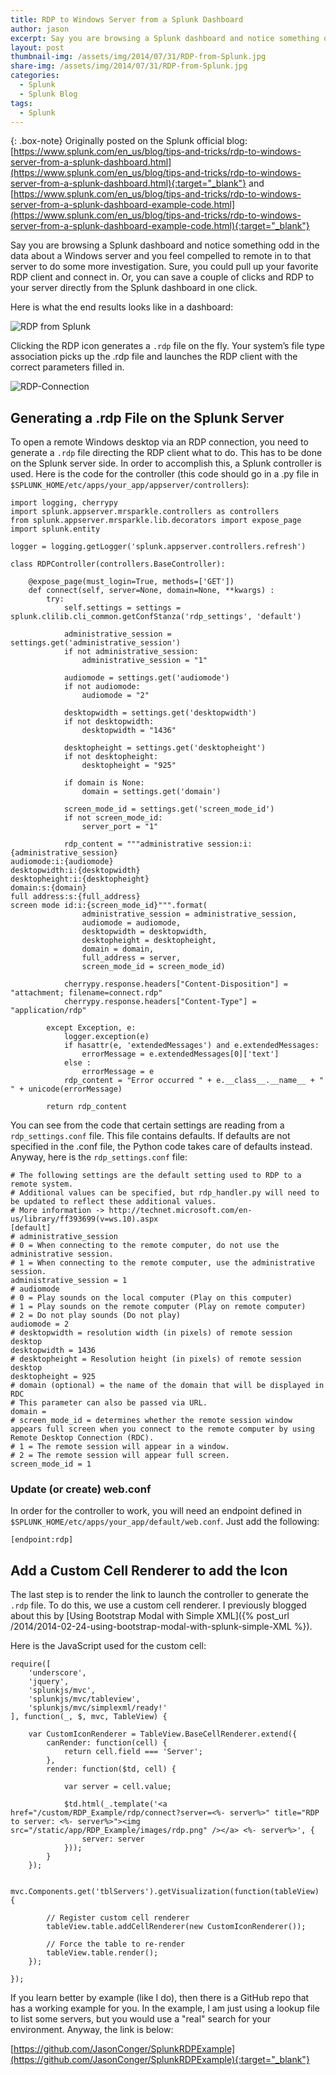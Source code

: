 ```yaml
---
title: RDP to Windows Server from a Splunk Dashboard
author: jason
excerpt: Say you are browsing a Splunk dashboard and notice something odd in the data about a Windows server and you feel compelled to remote in to that server to do some more investigation. Sure, you could pull up your favorite RDP client and connect in. Or, you can save a couple of clicks and RDP to your server directly from the Splunk dashboard in one click.
layout: post
thumbnail-img: /assets/img/2014/07/31/RDP-from-Splunk.jpg
share-img: /assets/img/2014/07/31/RDP-from-Splunk.jpg
categories:
  - Splunk
  - Splunk Blog
tags:
  - Splunk
---
```

{: .box-note}
Originally posted on the Splunk official blog: [https://www.splunk.com/en_us/blog/tips-and-tricks/rdp-to-windows-server-from-a-splunk-dashboard.html](https://www.splunk.com/en_us/blog/tips-and-tricks/rdp-to-windows-server-from-a-splunk-dashboard.html){:target="_blank"} and [https://www.splunk.com/en_us/blog/tips-and-tricks/rdp-to-windows-server-from-a-splunk-dashboard-example-code.html](https://www.splunk.com/en_us/blog/tips-and-tricks/rdp-to-windows-server-from-a-splunk-dashboard-example-code.html){:target="_blank"}

Say you are browsing a Splunk dashboard and notice something odd in the data about a Windows server and you feel compelled to remote in to that server to do some more investigation. Sure, you could pull up your favorite RDP client and connect in. Or, you can save a couple of clicks and RDP to your server directly from the Splunk dashboard in one click.

Here is what the end results looks like in a dashboard:

![RDP from Splunk](/assets/img/2014/07/31/RDP-from-Splunk.jpg)

Clicking the RDP icon generates a `.rdp` file on the fly.  Your system’s file type association picks up the .rdp file and launches the RDP client with the correct parameters filled in.

![RDP-Connection](/assets/img/2014/07/31/RDP-Connection.jpg)

## Generating a .rdp File on the Splunk Server
To open a remote Windows desktop via an RDP connection, you need to generate a `.rdp` file directing the RDP client what to do.  This has to be done on the Splunk server side.  In order to accomplish this, a Splunk controller is used.  Here is the code for the controller (this code should go in a .py file in `$SPLUNK_HOME/etc/apps/your_app/appserver/controllers`):

~~~
import logging, cherrypy
import splunk.appserver.mrsparkle.controllers as controllers
from splunk.appserver.mrsparkle.lib.decorators import expose_page
import splunk.entity

logger = logging.getLogger('splunk.appserver.controllers.refresh')

class RDPController(controllers.BaseController):

    @expose_page(must_login=True, methods=['GET']) 
    def connect(self, server=None, domain=None, **kwargs) :
        try:
            self.settings = settings = splunk.clilib.cli_common.getConfStanza('rdp_settings', 'default')

            administrative_session = settings.get('administrative_session')
            if not administrative_session:
                administrative_session = "1"

            audiomode = settings.get('audiomode')
            if not audiomode:
                audiomode = "2"

            desktopwidth = settings.get('desktopwidth')
            if not desktopwidth:
                desktopwidth = "1436"

            desktopheight = settings.get('desktopheight')
            if not desktopheight:
                desktopheight = "925"

            if domain is None:
                domain = settings.get('domain')

            screen_mode_id = settings.get('screen_mode_id')
            if not screen_mode_id:
                server_port = "1"

            rdp_content = """administrative session:i:{administrative_session}
audiomode:i:{audiomode}
desktopwidth:i:{desktopwidth}
desktopheight:i:{desktopheight}
domain:s:{domain}
full address:s:{full_address}
screen mode id:i:{screen_mode_id}""".format(
                administrative_session = administrative_session,
                audiomode = audiomode,
                desktopwidth = desktopwidth,
                desktopheight = desktopheight,
                domain = domain,
                full_address = server,
				screen_mode_id = screen_mode_id)

            cherrypy.response.headers["Content-Disposition"] = "attachment; filename=connect.rdp"
            cherrypy.response.headers["Content-Type"] = "application/rdp"

        except Exception, e:
            logger.exception(e)
            if hasattr(e, 'extendedMessages') and e.extendedMessages:
                errorMessage = e.extendedMessages[0]['text']
            else :
                errorMessage = e
            rdp_content = "Error occurred " + e.__class__.__name__ + " " + unicode(errorMessage)

        return rdp_content
~~~

You can see from the code that certain settings are reading from a `rdp_settings.conf` file. This file contains defaults. If defaults are not specified in the .conf file, the Python code takes care of defaults instead. Anyway, here is the `rdp_settings.conf` file:

~~~
# The following settings are the default setting used to RDP to a remote system.
# Additional values can be specified, but rdp_handler.py will need to be updated to reflect these additional values.
# More information -> http://technet.microsoft.com/en-us/library/ff393699(v=ws.10).aspx
[default]
# administrative_session
# 0 = When connecting to the remote computer, do not use the administrative session.
# 1 = When connecting to the remote computer, use the administrative session.
administrative_session = 1
# audiomode
# 0 = Play sounds on the local computer (Play on this computer)
# 1 = Play sounds on the remote computer (Play on remote computer)
# 2 = Do not play sounds (Do not play)
audiomode = 2
# desktopwidth = resolution width (in pixels) of remote session desktop
desktopwidth = 1436
# desktopheight = Resolution height (in pixels) of remote session desktop
desktopheight = 925
# domain (optional) = the name of the domain that will be displayed in RDC
# This parameter can also be passed via URL.
domain =
# screen_mode_id = determines whether the remote session window appears full screen when you connect to the remote computer by using Remote Desktop Connection (RDC).
# 1 = The remote session will appear in a window.
# 2 = The remote session will appear full screen.
screen_mode_id = 1
~~~

### Update (or create) web.conf
In order for the controller to work, you will need an endpoint defined in `$SPLUNK_HOME/etc/apps/your_app/default/web.conf`. Just add the following:

~~~
[endpoint:rdp]
~~~

## Add a Custom Cell Renderer to add the Icon
The last step is to render the link to launch the controller to generate the `.rdp` file. To do this, we use a custom cell renderer. I previously blogged about this by [Using Bootstrap Modal with Simple XML]({% post_url /2014/2014-02-24-using-bootstrap-modal-with-splunk-simple-XML %}).

Here is the JavaScript used for the custom cell:

~~~
require([
    'underscore',
    'jquery',
    'splunkjs/mvc',
    'splunkjs/mvc/tableview',
    'splunkjs/mvc/simplexml/ready!'
], function(_, $, mvc, TableView) {
    
    var CustomIconRenderer = TableView.BaseCellRenderer.extend({
        canRender: function(cell) {
            return cell.field === 'Server';
        },
        render: function($td, cell) {
            
            var server = cell.value;
            
            $td.html(_.template('<a href="/custom/RDP_Example/rdp/connect?server=<%- server%>" title="RDP to server: <%- server%>"><img src="/static/app/RDP_Example/images/rdp.png" /></a> <%- server%>', {
                server: server
            }));
        }
    });
    
    mvc.Components.get('tblServers').getVisualization(function(tableView) {
        
        // Register custom cell renderer
        tableView.table.addCellRenderer(new CustomIconRenderer());

        // Force the table to re-render
        tableView.table.render();
    });
    
});
~~~

If you learn better by example (like I do), then there is a GitHub repo that has a working example for you.  In the example, I am just using a lookup file to list some servers, but you would use a "real" search for your environment.  Anyway, the link is below:

[https://github.com/JasonConger/SplunkRDPExample](https://github.com/JasonConger/SplunkRDPExample){:target="_blank"}